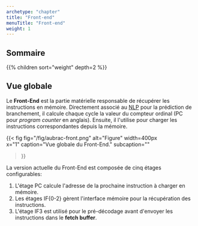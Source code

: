 ```yaml
---
archetype: "chapter"
title: "Front-end"
menuTitle: "Front-end"
weight: 1
---
```


## Sommaire

{{% children sort="weight" depth=2 %}}

## Vue globale

Le **Front-End** est la partie matérielle responsable de récupérer les instructions en mémoire.
Directement associé au [NLP](/doc/hw/cores/aubrac/nlp/) pour la prédiction de branchement, il calcule chaque cycle la valeur du compteur ordinal (PC pour *program counter* en anglais).
Ensuite, il l'utilise pour charger les instructions correspondantes depuis la mémoire.

{{< fig 
  fig="/fig/aubrac-front.png"
  alt="Figure" 
  width=400px   
  x="1"
  caption="Vue globale du Front-End."
  subcaption=""
>}}

La version actuelle du Front-End est composée de cinq étages configurables:
1. L'étage PC calcule l'adresse de la prochaine instruction à charger en mémoire.
2. Les étages IF{0-2} gèrent l'interface mémoire pour la récupération des instructions.
3. L'étage IF3 est utilisé pour le pré-décodage avant d'envoyer les instructions dans le **fetch buffer**.
   